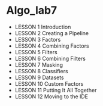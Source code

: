 # Algo_lab7
* LESSON 1 Introduction
* LESSON 2 Creating a Pipeline
* LESSON 3 Factors
* LESSON 4 Combining Factors
* LESSON 5 Filters
* LESSON 6 Combining Filters
* LESSON 7 Masking
* LESSON 8 Classifiers
* LESSON 9 Datasets
* LESSON 10 Custom Factors
* LESSON 11 Putting It All Together
* LESSON 12 Moving to the IDE
